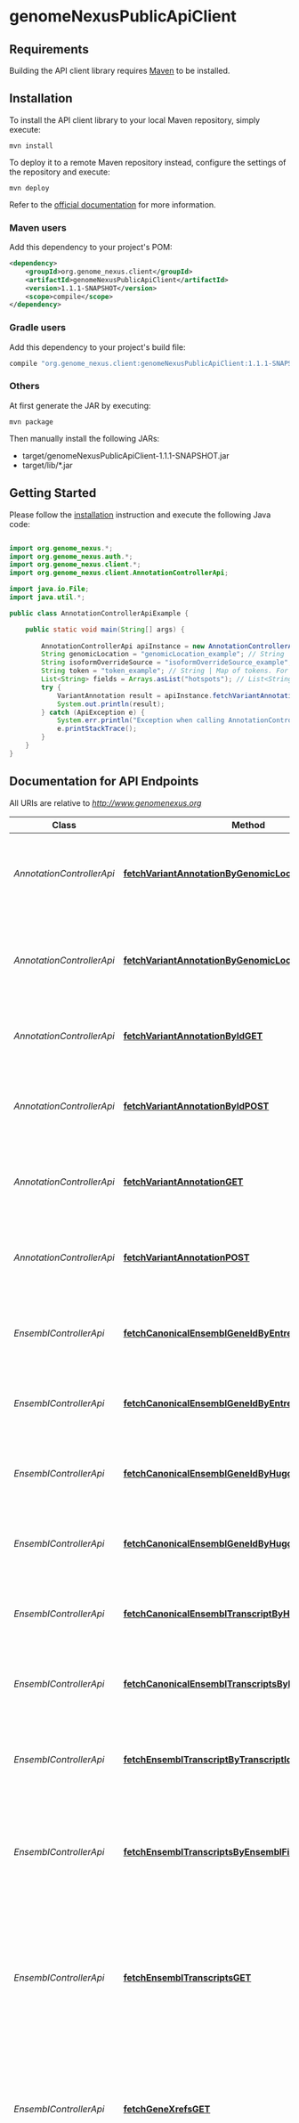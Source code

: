# genomeNexusPublicApiClient

## Requirements

Building the API client library requires [Maven](https://maven.apache.org/) to be installed.

## Installation

To install the API client library to your local Maven repository, simply execute:

```shell
mvn install
```

To deploy it to a remote Maven repository instead, configure the settings of the repository and execute:

```shell
mvn deploy
```

Refer to the [official documentation](https://maven.apache.org/plugins/maven-deploy-plugin/usage.html) for more information.

### Maven users

Add this dependency to your project's POM:

```xml
<dependency>
    <groupId>org.genome_nexus.client</groupId>
    <artifactId>genomeNexusPublicApiClient</artifactId>
    <version>1.1.1-SNAPSHOT</version>
    <scope>compile</scope>
</dependency>
```

### Gradle users

Add this dependency to your project's build file:

```groovy
compile "org.genome_nexus.client:genomeNexusPublicApiClient:1.1.1-SNAPSHOT"
```

### Others

At first generate the JAR by executing:

    mvn package

Then manually install the following JARs:

* target/genomeNexusPublicApiClient-1.1.1-SNAPSHOT.jar
* target/lib/*.jar

## Getting Started

Please follow the [installation](#installation) instruction and execute the following Java code:

```java

import org.genome_nexus.*;
import org.genome_nexus.auth.*;
import org.genome_nexus.client.*;
import org.genome_nexus.client.AnnotationControllerApi;

import java.io.File;
import java.util.*;

public class AnnotationControllerApiExample {

    public static void main(String[] args) {
        
        AnnotationControllerApi apiInstance = new AnnotationControllerApi();
        String genomicLocation = "genomicLocation_example"; // String | A genomic location. For example 7,140453136,140453136,A,T
        String isoformOverrideSource = "isoformOverrideSource_example"; // String | Isoform override source. For example uniprot
        String token = "token_example"; // String | Map of tokens. For example {\"source1\":\"put-your-token1-here\",\"source2\":\"put-your-token2-here\"}
        List<String> fields = Arrays.asList("hotspots"); // List<String> | Comma separated list of fields to include (case-sensitive!). For example: hotspots
        try {
            VariantAnnotation result = apiInstance.fetchVariantAnnotationByGenomicLocationGET(genomicLocation, isoformOverrideSource, token, fields);
            System.out.println(result);
        } catch (ApiException e) {
            System.err.println("Exception when calling AnnotationControllerApi#fetchVariantAnnotationByGenomicLocationGET");
            e.printStackTrace();
        }
    }
}

```

## Documentation for API Endpoints

All URIs are relative to *http://www.genomenexus.org*

Class | Method | HTTP request | Description
------------ | ------------- | ------------- | -------------
*AnnotationControllerApi* | [**fetchVariantAnnotationByGenomicLocationGET**](docs/AnnotationControllerApi.md#fetchVariantAnnotationByGenomicLocationGET) | **GET** /annotation/genomic/{genomicLocation} | Retrieves VEP annotation for the provided genomic location
*AnnotationControllerApi* | [**fetchVariantAnnotationByGenomicLocationPOST**](docs/AnnotationControllerApi.md#fetchVariantAnnotationByGenomicLocationPOST) | **POST** /annotation/genomic | Retrieves VEP annotation for the provided list of genomic locations
*AnnotationControllerApi* | [**fetchVariantAnnotationByIdGET**](docs/AnnotationControllerApi.md#fetchVariantAnnotationByIdGET) | **GET** /annotation/dbsnp/{variantId} | Retrieves VEP annotation for the give dbSNP id
*AnnotationControllerApi* | [**fetchVariantAnnotationByIdPOST**](docs/AnnotationControllerApi.md#fetchVariantAnnotationByIdPOST) | **POST** /annotation/dbsnp/ | Retrieves VEP annotation for the provided list of dbSNP ids
*AnnotationControllerApi* | [**fetchVariantAnnotationGET**](docs/AnnotationControllerApi.md#fetchVariantAnnotationGET) | **GET** /annotation/{variant} | Retrieves VEP annotation for the provided variant
*AnnotationControllerApi* | [**fetchVariantAnnotationPOST**](docs/AnnotationControllerApi.md#fetchVariantAnnotationPOST) | **POST** /annotation | Retrieves VEP annotation for the provided list of variants
*EnsemblControllerApi* | [**fetchCanonicalEnsemblGeneIdByEntrezGeneIdGET**](docs/EnsemblControllerApi.md#fetchCanonicalEnsemblGeneIdByEntrezGeneIdGET) | **GET** /ensembl/canonical-gene/entrez/{entrezGeneId} | Retrieves Ensembl canonical gene id by Entrez Gene Id
*EnsemblControllerApi* | [**fetchCanonicalEnsemblGeneIdByEntrezGeneIdsPOST**](docs/EnsemblControllerApi.md#fetchCanonicalEnsemblGeneIdByEntrezGeneIdsPOST) | **POST** /ensembl/canonical-gene/entrez | Retrieves canonical Ensembl Gene ID by Entrez Gene Ids
*EnsemblControllerApi* | [**fetchCanonicalEnsemblGeneIdByHugoSymbolGET**](docs/EnsemblControllerApi.md#fetchCanonicalEnsemblGeneIdByHugoSymbolGET) | **GET** /ensembl/canonical-gene/hgnc/{hugoSymbol} | Retrieves Ensembl canonical gene id by Hugo Symbol
*EnsemblControllerApi* | [**fetchCanonicalEnsemblGeneIdByHugoSymbolsPOST**](docs/EnsemblControllerApi.md#fetchCanonicalEnsemblGeneIdByHugoSymbolsPOST) | **POST** /ensembl/canonical-gene/hgnc | Retrieves canonical Ensembl Gene ID by Hugo Symbols
*EnsemblControllerApi* | [**fetchCanonicalEnsemblTranscriptByHugoSymbolGET**](docs/EnsemblControllerApi.md#fetchCanonicalEnsemblTranscriptByHugoSymbolGET) | **GET** /ensembl/canonical-transcript/hgnc/{hugoSymbol} | Retrieves Ensembl canonical transcript by Hugo Symbol
*EnsemblControllerApi* | [**fetchCanonicalEnsemblTranscriptsByHugoSymbolsPOST**](docs/EnsemblControllerApi.md#fetchCanonicalEnsemblTranscriptsByHugoSymbolsPOST) | **POST** /ensembl/canonical-transcript/hgnc | Retrieves Ensembl canonical transcripts by Hugo Symbols
*EnsemblControllerApi* | [**fetchEnsemblTranscriptByTranscriptIdGET**](docs/EnsemblControllerApi.md#fetchEnsemblTranscriptByTranscriptIdGET) | **GET** /ensembl/transcript/{transcriptId} | Retrieves the transcript by an Ensembl transcript ID
*EnsemblControllerApi* | [**fetchEnsemblTranscriptsByEnsemblFilterPOST**](docs/EnsemblControllerApi.md#fetchEnsemblTranscriptsByEnsemblFilterPOST) | **POST** /ensembl/transcript | Retrieves Ensembl Transcripts by Ensembl transcript IDs, hugo Symbols, protein IDs, or gene IDs
*EnsemblControllerApi* | [**fetchEnsemblTranscriptsGET**](docs/EnsemblControllerApi.md#fetchEnsemblTranscriptsGET) | **GET** /ensembl/transcript | Retrieves Ensembl Transcripts by protein ID, and gene ID. Retrieves all transcripts in case no query parameter provided
*EnsemblControllerApi* | [**fetchGeneXrefsGET**](docs/EnsemblControllerApi.md#fetchGeneXrefsGET) | **GET** /ensembl/xrefs | Perform lookups of Ensembl identifiers and retrieve their external references in other databases
*InfoControllerApi* | [**fetchVersionGET**](docs/InfoControllerApi.md#fetchVersionGET) | **GET** /version | Retrieve Genome Nexus Version
*PdbControllerApi* | [**fetchPdbHeaderGET**](docs/PdbControllerApi.md#fetchPdbHeaderGET) | **GET** /pdb/header/{pdbId} | Retrieves PDB header info by a PDB id
*PdbControllerApi* | [**fetchPdbHeaderPOST**](docs/PdbControllerApi.md#fetchPdbHeaderPOST) | **POST** /pdb/header | Retrieves PDB header info by a PDB id
*PfamControllerApi* | [**fetchPfamDomainsByAccessionGET**](docs/PfamControllerApi.md#fetchPfamDomainsByAccessionGET) | **GET** /pfam/domain/{pfamAccession} | Retrieves a PFAM domain by a PFAM domain ID
*PfamControllerApi* | [**fetchPfamDomainsByPfamAccessionPOST**](docs/PfamControllerApi.md#fetchPfamDomainsByPfamAccessionPOST) | **POST** /pfam/domain | Retrieves PFAM domains by PFAM domain accession IDs
*PtmControllerApi* | [**fetchPostTranslationalModificationsByPtmFilterPOST**](docs/PtmControllerApi.md#fetchPostTranslationalModificationsByPtmFilterPOST) | **POST** /ptm/experimental | Retrieves PTM entries by Ensembl Transcript IDs
*PtmControllerApi* | [**fetchPostTranslationalModificationsGET**](docs/PtmControllerApi.md#fetchPostTranslationalModificationsGET) | **GET** /ptm/experimental | Retrieves PTM entries by Ensembl Transcript ID


## Documentation for Models

 - [AlleleCount](docs/AlleleCount.md)
 - [AlleleFrequency](docs/AlleleFrequency.md)
 - [AlleleNumber](docs/AlleleNumber.md)
 - [Alleles](docs/Alleles.md)
 - [ArticleAbstract](docs/ArticleAbstract.md)
 - [Citations](docs/Citations.md)
 - [ClinVar](docs/ClinVar.md)
 - [ColocatedVariant](docs/ColocatedVariant.md)
 - [Cosmic](docs/Cosmic.md)
 - [CountByTumorType](docs/CountByTumorType.md)
 - [Dbsnp](docs/Dbsnp.md)
 - [Drug](docs/Drug.md)
 - [EnsemblFilter](docs/EnsemblFilter.md)
 - [EnsemblGene](docs/EnsemblGene.md)
 - [EnsemblTranscript](docs/EnsemblTranscript.md)
 - [Exon](docs/Exon.md)
 - [Gene](docs/Gene.md)
 - [GeneXref](docs/GeneXref.md)
 - [GenomicLocation](docs/GenomicLocation.md)
 - [Gnomad](docs/Gnomad.md)
 - [Hg19](docs/Hg19.md)
 - [Hg38](docs/Hg38.md)
 - [Hgvs](docs/Hgvs.md)
 - [Homozygotes](docs/Homozygotes.md)
 - [Hotspot](docs/Hotspot.md)
 - [HotspotAnnotation](docs/HotspotAnnotation.md)
 - [Implication](docs/Implication.md)
 - [IndicatorQueryResp](docs/IndicatorQueryResp.md)
 - [IndicatorQueryTreatment](docs/IndicatorQueryTreatment.md)
 - [IntegerRange](docs/IntegerRange.md)
 - [IntergenicConsequences](docs/IntergenicConsequences.md)
 - [MainType](docs/MainType.md)
 - [MutationAssessor](docs/MutationAssessor.md)
 - [MutationAssessorAnnotation](docs/MutationAssessorAnnotation.md)
 - [MutationEffectResp](docs/MutationEffectResp.md)
 - [Mutdb](docs/Mutdb.md)
 - [MyVariantInfo](docs/MyVariantInfo.md)
 - [MyVariantInfoAnnotation](docs/MyVariantInfoAnnotation.md)
 - [NucleotideContext](docs/NucleotideContext.md)
 - [NucleotideContextAnnotation](docs/NucleotideContextAnnotation.md)
 - [OncokbAnnotation](docs/OncokbAnnotation.md)
 - [PdbHeader](docs/PdbHeader.md)
 - [PfamDomain](docs/PfamDomain.md)
 - [PfamDomainRange](docs/PfamDomainRange.md)
 - [PostTranslationalModification](docs/PostTranslationalModification.md)
 - [PtmAnnotation](docs/PtmAnnotation.md)
 - [PtmFilter](docs/PtmFilter.md)
 - [Query](docs/Query.md)
 - [Rcv](docs/Rcv.md)
 - [SignalAnnotation](docs/SignalAnnotation.md)
 - [SignalMutation](docs/SignalMutation.md)
 - [Snpeff](docs/Snpeff.md)
 - [TranscriptConsequence](docs/TranscriptConsequence.md)
 - [TranscriptConsequenceSummary](docs/TranscriptConsequenceSummary.md)
 - [TumorType](docs/TumorType.md)
 - [UntranslatedRegion](docs/UntranslatedRegion.md)
 - [VariantAnnotation](docs/VariantAnnotation.md)
 - [VariantAnnotationSummary](docs/VariantAnnotationSummary.md)
 - [Vcf](docs/Vcf.md)
 - [Version](docs/Version.md)


## Documentation for Authorization

All endpoints do not require authorization.
Authentication schemes defined for the API:

## Recommendation

It's recommended to create an instance of `ApiClient` per thread in a multithreaded environment to avoid any potential issues.

## Author



